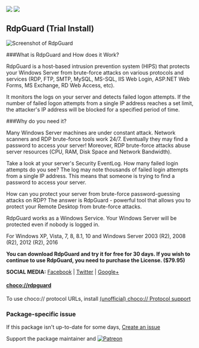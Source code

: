 [![](https://img.shields.io/chocolatey/v/rdpguard?color=green&label=rdpguard)](https://chocolatey.org/packages/rdpguard) [![](https://img.shields.io/chocolatey/dt/rdpguard)](https://chocolatey.org/packages/rdpguard)

## RdpGuard (Trial Install)

![Screenshot of RdpGuard](https://rdpguard.com/images/index-screenshot.png)	

###What is RdpGuard and How does it Work?

RdpGuard is a host-based intrusion prevention system (HIPS) that protects your Windows Server from brute-force attacks on various protocols and services (RDP, FTP, SMTP, MySQL, MS-SQL, IIS Web Login, ASP.NET Web Forms, MS Exchange, RD Web Access, etc).

It monitors the logs on your server and detects failed logon attempts. If the number of failed logon attempts from a single IP address reaches a set limit, the attacker's IP address will be blocked for a specified period of time.

###Why do you need it?

Many Windows Server machines are under constant attack. Network scanners and RDP brute-force tools work 24/7. Eventually they may find a password to access your server! Moreover, RDP brute-force attacks abuse server resources (CPU, RAM, Disk Space and Network Bandwidth).

Take a look at your server's Security EventLog. How many failed login attempts do you see? The log may note thousands of failed login attempts from a single IP address. This means that someone is trying to find a password to access your server.

How can you protect your server from brute-force password-guessing attacks on RDP? The answer is RdpGuard - powerful tool that allows you to protect your Remote Desktop from brute-force attacks.

RdpGuard works as a Windows Service. Your Windows Server will be protected even if nobody is logged in.

For Windows XP, Vista, 7, 8, 8.1, 10 and Windows Server 2003 (R2), 2008 (R2), 2012 (R2), 2016

**You can download RdpGuard and try it for free for 30 days. If you wish to continue to use RdpGuard, you need to purchase the License. ($79.95)**

**SOCIAL MEDIA:**
[Facebook](https://www.facebook.com/RdpGuard) | [Twitter](https://twitter.com/rdpguard) | [Google+](https://plus.google.com/+RdpGuard)

#### [choco://rdpguard](choco://rdpguard)
To use choco:// protocol URLs, install [(unofficial) choco:// Protocol support ](https://chocolatey.org/packages/choco-protocol-support)

### Package-specific issue
If this package isn't up-to-date for some days, [Create an issue](https://github.com/tunisiano187/Chocolatey-packages/issues/new/choose)

Support the package maintainer and [![Patreon](https://cdn.jsdelivr.net/gh/tunisiano187/Chocolatey-packages@d15c4e19c709e7148588d4523ffc6dd3cd3c7e5e/icons/patreon.png)](https://www.patreon.com/tunisiano)
